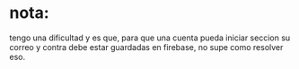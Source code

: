 # nota:
tengo una dificultad y es que, para que una cuenta pueda iniciar 
seccion su correo y contra debe estar guardadas en firebase, no 
supe como resolver eso.